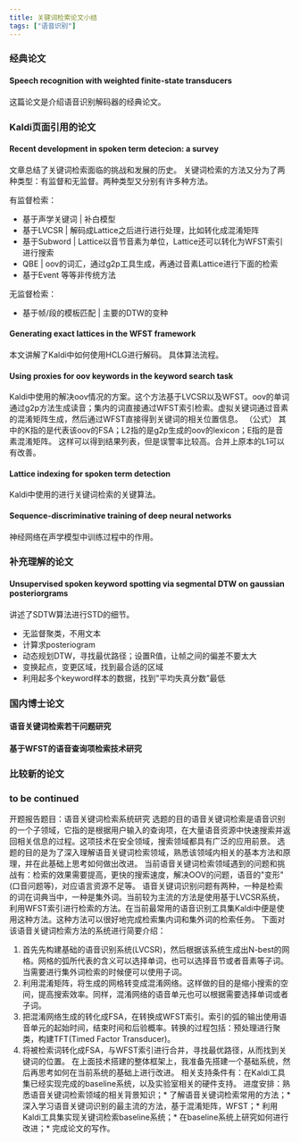 ```yaml
---
title: 关键词检索论文小结
tags: ["语音识别"]
---
```


### 经典论文

#### Speech recognition with weighted finite-state transducers
这篇论文是介绍语音识别解码器的经典论文。

### Kaldi页面引用的论文

#### Recent development in spoken term detecion: a survey
文章总结了关键词检索面临的挑战和发展的历史。
关键词检索的方法又分为了两种类型：有监督和无监督。两种类型又分别有许多种方法。

有监督检索：
* 基于声学关键词 | 补白模型
* 基于LVCSR | 解码成Lattice之后进行进行处理，比如转化成混淆矩阵
* 基于Subword | Lattice以音节音素为单位，Lattice还可以转化为WFST索引进行搜索
* QBE | oov的词汇，通过g2p工具生成，再通过音素Lattice进行下面的检索
* 基于Event 等等非传统方法

无监督检索：
* 基于帧/段的模板匹配 | 主要的DTW的变种

#### Generating exact lattices in the WFST framework
本文讲解了Kaldi中如何使用HCLG进行解码。
具体算法流程。

#### Using proxies for oov keywords in the keyword search task
Kaldi中使用的解决oov情况的方案。这个方法基于LVCSR以及WFST。oov的单词通过g2p方法生成读音；集内的词直接通过WFST索引检索。虚拟关键词通过音素的混淆矩阵生成，然后通过WFST直接得到关键词的相关位置信息。
（公式）
其中的K指的是代表该oov的FSA；L2指的是g2p生成的oov的lexicon；E指的是音素混淆矩阵。
这样可以得到结果列表，但是误警率比较高。合并上原本的L1可以有改善。

#### Lattice indexing for spoken term detection
Kaldi中使用的进行关键词检索的关键算法。

#### Sequence-discriminative training of deep neural networks
神经网络在声学模型中训练过程中的作用。

### 补充理解的论文

#### Unsupervised spoken keyword spotting via segmental DTW on gaussian posteriorgrams
讲述了SDTW算法进行STD的细节。
* 无监督聚类，不用文本
* 计算求posteriogram
* 动态规划DTW，寻找最优路径；设置R值，让帧之间的偏差不要太大
* 变换起点，变更区域，找到最合适的区域
* 利用起多个keyword样本的数据，找到"平均失真分数”最低

### 国内博士论文

#### 语音关键词检索若干问题研究
#### 基于WFST的语音查询项检索技术研究

### 比较新的论文

### to be continued

开题报告题目：语音关键词检索系统研究
选题的目的语音关键词检索是语音识别的一个子领域，它指的是根据用户输入的查询项，在大量语音资源中快速搜索并返回相关信息的过程。这项技术在安全领域，搜索领域都具有广泛的应用前景。
选题的目的是为了深入理解语音关键词检索领域，熟悉该领域内相关的基本方法和原理，并在此基础上思考如何做出改进。
当前语音关键词检索领域遇到的问题和挑战有：检索的效果需要提高，更快的搜索速度，解决OOV的问题，语音的"变形" (口音问题等)，对应语言资源不足等。
语音关键词识别问题有两种，一种是检索的词在词典当中，一种是集外词。当前较为主流的方法是使用基于LVCSR系统，利用WFST索引进行检索的方法。在当前最常用的语音识别工具集Kaldi中便是使用这种方法。这种方法可以很好地完成检索集内词和集外词的检索任务。
下面对该语音关键词检索方法的系统进行简要介绍：
1. 首先先构建基础的语音识别系统(LVCSR)，然后根据该系统生成出N-best的网格。网格的弧所代表的含义可以选择单词，也可以选择音节或者音素等子词。当需要进行集外词检索的时候便可以使用子词。
2. 利用混淆矩阵，将生成的网格转变成混淆网络。这样做的目的是缩小搜索的空间，提高搜索效率。同样，混淆网络的语音单元也可以根据需要选择单词或者子词。
3. 把混淆网络生成的转化成FSA，在转换成WFST索引。索引的弧的输出使用语音单元的起始时间，结束时间和后验概率。转换的过程包括：预处理进行聚类，构建TFT(Timed Factor Transducer)。
4. 将被检索词转化成FSA，与WFST索引进行合并，寻找最优路径，从而找到关键词的位置。
在上面技术搭建的整体框架上，我准备先搭建一个基础系统，然后再思考如何在当前系统的基础上进行改进。
相关支持条件有：在Kaldi工具集已经实现完成的baseline系统，以及实验室相关的硬件支持。
进度安排：熟悉语音关键词检索领域的相关背景知识；* 了解语音关键词检索常用的方法；* 深入学习语音关键词识别的最主流的方法，基于混淆矩阵，WFST；* 利用Kaldi工具集实现关键词检索baseline系统；* 在baseline系统上研究如何进行改进；* 完成论文的写作。